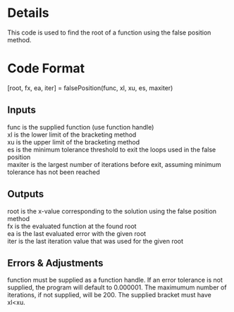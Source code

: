 # Details
This code is used to find the root of a function using the false position method.

# Code Format
[root, fx, ea, iter] = falsePosition(func, xl, xu, es, maxiter)

## Inputs
func is the supplied function (use function handle)  
xl is the lower limit of the bracketing method  
xu is the upper limit of the bracketing method  
es is the minimum tolerance threshold to exit the loops used in the false position  
maxiter is the largest number of iterations before exit, assuming minimum tolerance has not been reached  

## Outputs
root is the x-value corresponding to the solution using the false position method   
fx is the evaluated function at the found root  
ea is the last evaluated error with the given root  
iter is the last iteration value that was used for the given root  

## Errors & Adjustments
function must be supplied as a function handle. If an error tolerance is not supplied, the program will default to 0.000001. The maximumum number of iterations, if not supplied, will be 200. The supplied bracket must have xl<xu.
